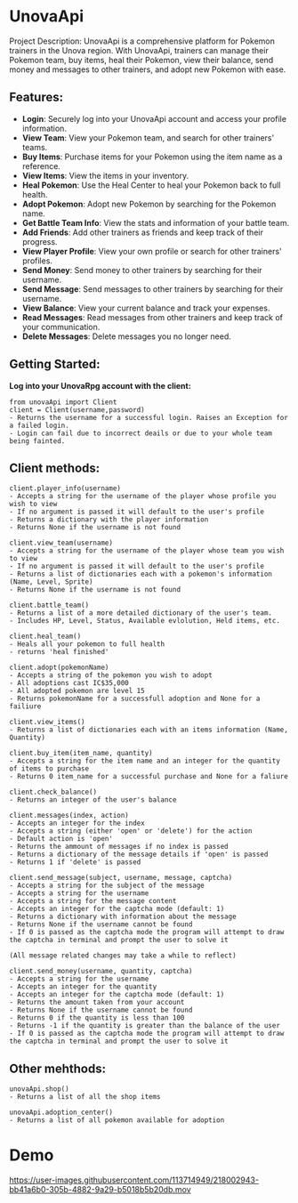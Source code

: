 # UnovaApi
Project Description:
UnovaApi is a comprehensive platform for Pokemon trainers in the Unova region. With UnovaApi, trainers can manage their Pokemon team, buy items, heal their Pokemon, view their balance, send money and messages to other trainers, and adopt new Pokemon with ease.

## Features:

- **Login**: Securely log into your UnovaApi account and access your profile information.
- **View Team**: View your Pokemon team, and search for other trainers' teams.
- **Buy Items**: Purchase items for your Pokemon using the item name as a reference.
- **View Items**: View the items in your inventory.
- **Heal Pokemon**: Use the Heal Center to heal your Pokemon back to full health.
- **Adopt Pokemon**: Adopt new Pokemon by searching for the Pokemon name.
- **Get Battle Team Info**: View the stats and information of your battle team.
- **Add Friends**: Add other trainers as friends and keep track of their progress.
- **View Player Profile**: View your own profile or search for other trainers' profiles.
- **Send Money**: Send money to other trainers by searching for their username.
- **Send Message**: Send messages to other trainers by searching for their username.
- **View Balance**: View your current balance and track your expenses.
- **Read Messages**: Read messages from other trainers and keep track of your communication.
- **Delete Messages**: Delete messages you no longer need.

## Getting Started:
**Log into your UnovaRpg account with the client:**
```
from unovaApi import Client
client = Client(username,password)
- Returns the username for a successful login. Raises an Exception for a failed login.
- Login can fail due to incorrect deails or due to your whole team being fainted.
```
## Client methods:
```
client.player_info(username)
- Accepts a string for the username of the player whose profile you wish to view
- If no argument is passed it will default to the user's profile
- Returns a dictionary with the player information
- Returns None if the username is not found

client.view_team(username)
- Accepts a string for the username of the player whose team you wish to view
- If no argument is passed it will default to the user's profile
- Returns a list of dictionaries each with a pokemon's information (Name, Level, Sprite)
- Returns None if the username is not found

client.battle_team()
- Returns a list of a more detailed dictionary of the user's team.
- Includes HP, Level, Status, Available evlolution, Held items, etc.

client.heal_team()
- Heals all your pokemon to full health
- returns 'heal finished'

client.adopt(pokemonName)
- Accepts a string of the pokemon you wish to adopt
- All adoptions cast IC$35,000
- All adopted pokemon are level 15
- Returns pokemonName for a successfull adoption and None for a failiure

client.view_items()
- Returns a list of dictionaries each with an items information (Name, Quantity)

client.buy_item(item_name, quantity)
- Accepts a string for the item name and an integer for the quantity of items to purchase
- Returns 0 item_name for a successful purchase and None for a faliure

client.check_balance()
- Returns an integer of the user's balance

client.messages(index, action)
- Accepts an integer for the index
- Accepts a string (either 'open' or 'delete') for the action
- Default action is 'open'
- Returns the ammount of messages if no index is passed
- Returns a dictionary of the message details if 'open' is passed
- Returns 1 if 'delete' is passed

client.send_message(subject, username, message, captcha)
- Accepts a string for the subject of the message
- Accepts a string for the username
- Accepts a string for the message content
- Accepts an integer for the captcha mode (default: 1)
- Returns a dictionary with information about the message
- Returns None if the username cannot be found
- If 0 is passed as the captcha mode the program will attempt to draw the captcha in terminal and prompt the user to solve it

(All message related changes may take a while to reflect)

client.send_money(username, quantity, captcha)
- Accepts a string for the username
- Accepts an integer for the quantity
- Accepts an integer for the captcha mode (default: 1)
- Returns the amount taken from your account
- Returns None if the username cannot be found
- Returns 0 if the quantity is less than 100
- Returns -1 if the quantity is greater than the balance of the user
- If 0 is passed as the captcha mode the program will attempt to draw the captcha in terminal and prompt the user to solve it
```

## Other mehthods:
```
unovaApi.shop()
- Returns a list of all the shop items

unovaApi.adoption_center()
- Returns a list of all pokemon available for adoption
```

# Demo
https://user-images.githubusercontent.com/113714949/218002943-bb41a6b0-305b-4882-9a29-b5018b5b20db.mov


